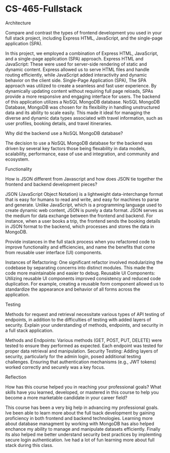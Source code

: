# CS-465-Fullstack

Architecture

Compare and contrast the types of frontend development you used in your full stack project, including Express HTML, JavaScript, and the single-page application (SPA).

In this project, we employed a combination of Express HTML, JavaScript, and a single-page application (SPA) approach. Express HTML and JavaScript: These were used for server-side rendering of static and dynamic content. Express allowed us to serve HTML files and handle routing efficiently, while JavaScript added interactivity and dynamic behavior on the client side. Single-Page Application (SPA), The SPA approach was utilized to create a seamless and fast user experience. By dynamically updating content without requiring full page reloads, SPAs provide a more responsive and engaging interface for users. The backend of this application utilizes a NoSQL MongoDB database. NoSQL MongoDB Database, MongoDB was chosen for its flexibility in handling unstructured data and its ability to scale easily. This made it ideal for managing the diverse and dynamic data types associated with travel information, such as user profiles, booking details, and travel itineraries.

Why did the backend use a NoSQL MongoDB database?

The decision to use a NoSQL MongoDB database for the backend was driven by several key factors those being flexability in data models, scalability, performance, ease of use and integration, and community and ecosystem. 

Functionality

How is JSON different from Javascript and how does JSON tie together the frontend and backend development pieces?

JSON (JavaScript Object Notation) is a lightweight data-interchange format that is easy for humans to read and write, and easy for machines to parse and generate. Unlike JavaScript, which is a programming language used to create dynamic web content, JSON is purely a data format. JSON serves as the medium for data exchange between the frontend and backend. For instance, when a user books a trip, the frontend sends the booking details in JSON format to the backend, which processes and stores the data in MongoDB.

Provide instances in the full stack process when you refactored code to improve functionality and efficiencies, and name the benefits that come from reusable user interface (UI) components.

Instances of Refactoring: One significant refactor involved modularizing the codebase by separating concerns into distinct modules. This made the code more maintainable and easier to debug.
Reusable UI Components: Utilizing reusable UI components improved consistency and reduced code duplication. For example, creating a reusable form component allowed us to standardize the appearance and behavior of all forms across the application.

Testing

Methods for request and retrieval necessitate various types of API testing of endpoints, in addition to the difficulties of testing with added layers of security. Explain your understanding of methods, endpoints, and security in a full stack application.

Methods and Endpoints: Various methods (GET, POST, PUT, DELETE) were tested to ensure they performed as expected. Each endpoint was tested for proper data retrieval and manipulation.
Security Testing: Adding layers of security, particularly for the admin login, posed additional testing challenges. Ensuring that authentication mechanisms (e.g., JWT tokens) worked correctly and securely was a key focus.

Reflection

How has this course helped you in reaching your professional goals? What skills have you learned, developed, or mastered in this course to help you become a more marketable candidate in your career field?

This course has been a very big help in advancing my professional goals. Ive been able to learn more about the full tsack development by gaining proficiency in both frontend and backend technologies. Learning more about database managment by working with MongoDB has also helped enchance my ability to manage and manipulate datasets efficiently. Finally its also helped me better understand security best practices by implemting secure login authentication. Ive had a lot of fun learning more about full stack during this class.
